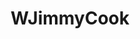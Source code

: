 ---
title: WJimmyCook
github: https://github.com/WJimmyCook
mode: light
transition: 0.5s
score: 87.1
archetype:
- Innovative
---